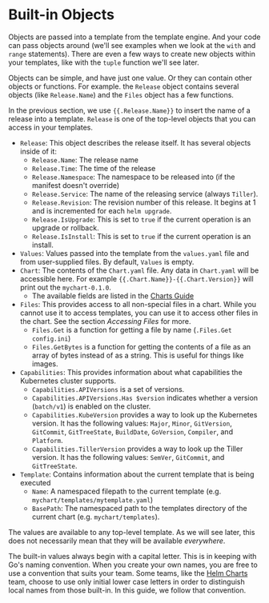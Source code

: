 # Built-in Objects

Objects are passed into a template from the template engine. And your code can pass objects around \(we'll see examples when we look at the `with` and `range` statements\). There are even a few ways to create new objects within your templates, like with the `tuple` function we'll see later.

Objects can be simple, and have just one value. Or they can contain other objects or functions. For example. the `Release` object contains several objects \(like `Release.Name`\) and the `Files` object has a few functions.

In the previous section, we use `{{.Release.Name}}` to insert the name of a release into a template. `Release` is one of the top-level objects that you can access in your templates.

* `Release`: This object describes the release itself. It has several objects inside of it:
  * `Release.Name`: The release name
  * `Release.Time`: The time of the release
  * `Release.Namespace`: The namespace to be released into \(if the manifest doesn't override\)
  * `Release.Service`: The name of the releasing service \(always `Tiller`\).
  * `Release.Revision`: The revision number of this release. It begins at 1 and is incremented for each `helm upgrade`.
  * `Release.IsUpgrade`: This is set to `true` if the current operation is an upgrade or rollback.
  * `Release.IsInstall`: This is set to `true` if the current operation is an install.
* `Values`: Values passed into the template from the `values.yaml` file and from user-supplied files. By default, `Values` is empty.
* `Chart`: The contents of the `Chart.yaml` file. Any data in `Chart.yaml` will be accessible here. For example `{{.Chart.Name}}-{{.Chart.Version}}` will print out the `mychart-0.1.0`.
  * The available fields are listed in the [Charts Guide](https://github.com/helm/helm/blob/master/docs/charts.md#the-chartyaml-file)
* `Files`: This provides access to all non-special files in a chart. While you cannot use it to access templates, you can use it to access other files in the chart. See the section _Accessing Files_ for more.
  * `Files.Get` is a function for getting a file by name \(`.Files.Get config.ini`\)
  * `Files.GetBytes` is a function for getting the contents of a file as an array of bytes instead of as a string. This is useful for things like images.
* `Capabilities`: This provides information about what capabilities the Kubernetes cluster supports.
  * `Capabilities.APIVersions` is a set of versions.
  * `Capabilities.APIVersions.Has $version` indicates whether a version \(`batch/v1`\) is enabled on the cluster.
  * `Capabilities.KubeVersion` provides a way to look up the Kubernetes version. It has the following values: `Major`, `Minor`, `GitVersion`, `GitCommit`, `GitTreeState`, `BuildDate`, `GoVersion`, `Compiler`, and `Platform`.
  * `Capabilities.TillerVersion` provides a way to look up the Tiller version. It has the following values: `SemVer`, `GitCommit`, and `GitTreeState`.
* `Template`: Contains information about the current template that is being executed
  * `Name`: A namespaced filepath to the current template \(e.g. `mychart/templates/mytemplate.yaml`\)
  * `BasePath`: The namespaced path to the templates directory of the current chart \(e.g. `mychart/templates`\).

The values are available to any top-level template. As we will see later, this does not necessarily mean that they will be available _everywhere_.

The built-in values always begin with a capital letter. This is in keeping with Go's naming convention. When you create your own names, you are free to use a convention that suits your team. Some teams, like the [Helm Charts](https://github.com/helm/charts) team, choose to use only initial lower case letters in order to distinguish local names from those built-in. In this guide, we follow that convention.

